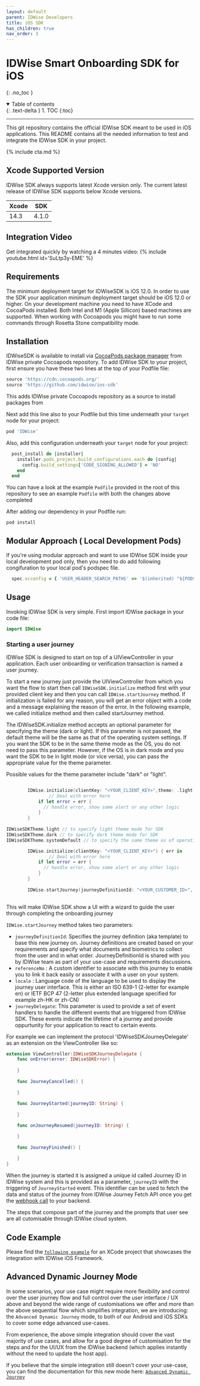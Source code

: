 ```yaml
---
layout: default
parent: IDWise Developers
title: iOS SDK
has_children: true
nav_order: 3
---
```


# IDWise Smart Onboarding SDK for iOS

{: .no_toc }

<details open markdown="block">
  <summary>
    Table of contents
  </summary>
  {: .text-delta }
1. TOC
{:toc}
</details>

---

This git repository contains the official IDWise SDK meant to be used in iOS applications. This README contains all the needed information to test and integrate the IDWise SDK in your project.

{% include cta.md %}

## Xcode Supported Version

IDWise SDK always supports latest Xcode version only. The current latest release of IDWise SDK supports below Xcode versions.

|  Xcode  | SDK    |  
| ------- | ------ |
| 14.3    | 4.1.0  |

## Integration Video

Get integrated quickly by watching a 4 minutes video:
{% include youtube.html id='SuLtp3y-EME' %}

## Requirements

The minimum deployment target for IDWiseSDK is iOS 12.0. In order to use the SDK your application minimum deployment target should be iOS 12.0 or higher.
On your development machine you need to have XCode and CocoaPods installed. Both Intel and M1 (Apple Sillicon) based machines are supported. When working with Cocoapods you might have to run some commands through Rosetta Stone compatibility mode.

## Installation

IDWiseSDK is available to install via [CocoaPods package manager](https://cocoapods.org) from IDWise private Cocoapods repository.
To add IDWise SDK to your project, first ensure you have these two lines at the top of your Podfile file:

```ruby
source 'https://cdn.cocoapods.org/'
source 'https://github.com/idwise/ios-sdk'
```

This adds IDWise private Cocoapods repository as a source to install packages from

Next add this line also to your Podfile but this time underneath your `target` node for your project:

```ruby
pod 'IDWise'
```

Also, add this configuration underneath your `target` node for your project:

```ruby
  post_install do |installer|
    installer.pods_project.build_configurations.each do |config|
      config.build_settings['CODE_SIGNING_ALLOWED'] = 'NO'
    end
  end
```

You can have a look at the example `Podfile` provided in the root of this repository to see an example `Podfile` with both the changes above completed

After adding our dependency in your Podfile run:

```
pod install
```

## Modular Approach ( Local Development Pods)

If you're using modular approach and want to use IDWise SDK inside your local development pod only, then you need to do add following congifuration to your local pod's podspec file.

```ruby
  spec.xcconfig = { 'USER_HEADER_SEARCH_PATHS' => '$(inherited) "${PODS_CONFIGURATION_BUILD_DIR}/ExampleModule/ExampleModule.framework/Headers" "${PODS_CONFIGURATION_BUILD_DIR}/GTMSessionFetcher/GTMSessionFetcher.framework/Headers" "${PODS_CONFIGURATION_BUILD_DIR}/GoogleDataTransport/GoogleDataTransport.framework/Headers" "${PODS_CONFIGURATION_BUILD_DIR}/GoogleToolboxForMac/GoogleToolboxForMac.framework/Headers" "${PODS_CONFIGURATION_BUILD_DIR}/GoogleUtilities/GoogleUtilities.framework/Headers" "${PODS_CONFIGURATION_BUILD_DIR}/GoogleUtilitiesComponents/GoogleUtilitiesComponents.framework/Headers" "${PODS_CONFIGURATION_BUILD_DIR}/PromisesObjC/FBLPromises.framework/Headers" "${PODS_CONFIGURATION_BUILD_DIR}/Protobuf/Protobuf.framework/Headers" "${PODS_CONFIGURATION_BUILD_DIR}/nanopb/nanopb.framework/Headers" "${PODS_ROOT}/Headers/Public" "${PODS_ROOT}/Headers/Public/GoogleMLKit" $(inherited) ${PODS_ROOT}/GoogleMLKit/MLKitCore/Sources' }
```

## Usage

Invoking IDWise SDK is very simple. First import IDWise package in your code file:

```swift
import IDWise
```

### Starting a user journey

IDWise SDK is designed to start on top of a UIViewController in your application. Each user onboarding or verification transaction is named a user journey.

To start a new journey just provide the UIViewController from which you want the flow to start then call `IDWiseSDK.initialize` method first with your provided client key and then you can call `IDWise.startJourney` method. If initialization is failed for any reason, you will get an error object with a code and a message explaining the reason of the error. In the following example, we called initialize method and then called startJourney method.

The IDWiseSDK.initialize method accepts an optional parameter for specifying the theme (dark or light). If this parameter is not passed, the default theme will be the same as that of the operating system settings. If you want the SDK to be in the same theme mode as the OS, you do not need to pass this parameter. However, if the OS is in dark mode and you want the SDK to be in light mode (or vice versa), you can pass the appropriate value for the theme parameter.

Possible values for the theme parameter include "dark" or "light".

```swift

        IDWise.initialize(clientKey: "<YOUR_CLIENT_KEY>",theme: .light) { err in
                // Deal with error here
            if let error = err {
              // handle error, show some alert or any other logic
            }
        }
        
IDWiseSDKTheme.light // to specify light theme mode for SDK
IDWiseSDKTheme.dark // to specify dark theme mode for SDK
IDWiseSDKTheme.systemDefault // to specify the same theme as of operating system

```

```swift
        IDWise.initialize(clientKey: "<YOUR_CLIENT_KEY>") { err in
                // Deal with error here
            if let error = err {
              // handle error, show some alert or any other logic
            }
        }
        
        IDWise.startJourney(journeyDefinitionId: "<YOUR_CUSTOMER_ID>", referenceNumber: "<YOUR_REFERENCE_NO>", locale: "en", journeyDelegate: self)
        
```

This will make IDWise SDK show a UI with a wizard to guide the user through completing the onboarding journey

`IDWise.startJourney` method takes two parameters:

- `journeyDefinitionId`: Specifies the journey definition (aka template) to base this new journey on. Journey definitions are created based on your requirements and specify what documents and biometrics to collect from the user and in what order. JourneyDefinitionId is shared with you by IDWise team as part of your use-case and requirements discussions.
- `referenceNo` : A custom identifier to associate with this journey to enable you to link it back easily or associate it with a user on your system.
- `locale` : Language code of the language to be used to display the journey user interface. This is either an ISO 639-1 (2-letter for example en) or IETF BCP 47 (2-letter plus extended language specified for example zh-HK or zh-CN)
- `journeyDelegate`: This parameter is used to provide a set of event handlers to handle the different events that are triggered from IDWise SDK. These events indicate the lifetime of a journey and provide oppurtunity for your application to react to certain events.

For example we can implement the protocol 'IDWiseSDKJourneyDelegate' as an extension on the ViewController like so:

```swift
extension ViewController:IDWiseSDKJourneyDelegate {
    func onError(error: IDWiseSDKError) {
       
    }
    
    func JourneyCancelled() {
        
    }
    
    func JourneyStarted(journeyID: String) {
        
    }

    func onJourneyResumed(journeyID: String) {

    }
    
    func JourneyFinished() {
        
    }
}
```

When the journey is started it is assigned a unique id called Journey ID in IDWise system and this is provided as a parameter, `journeyID` with the triggering of `JourneyStarted` event.
This identifier can be used to fetch the data and status of the journey from IDWise Journey Fetch API once you get the [webhook call](https://idwi.se/webhooks) to your backend.

The steps that compose part of the journey and the prompts that user see are all cutomisable through IDWise cloud system.

## Code Example

Please find the [`following example`](https://github.com/idwise/idwise-ios-sdk-documentation/tree/main/IDWiseExample) for an XCode project that showcases the integration with IDWise iOS Framework.

## Advanced Dynamic Journey Mode

In some scenarios, your use case might require more flexibility and control over the user journey flow and full control over the user interface / UX above and beyond the wide range of customisations we offer and more than the above sequential flow which simplifies integration, we are introducing: the `Advanced Dynamic Journey` mode, to both of our Android and iOS SDKs to cover some edge advanced use-cases.

From experience, the above simple integration should cover the vast majority of use cases, and allow for a good degree of customisation for the steps and for the UI/UX from the IDWise backend (which applies instantly without the need to update the host app).

If you believe that the simple integration still doesn't cover your use-case, you can find the documentation for this new mode here: [`Advanced Dynamic Journey`](https://idwi.se/ios-advanced)
